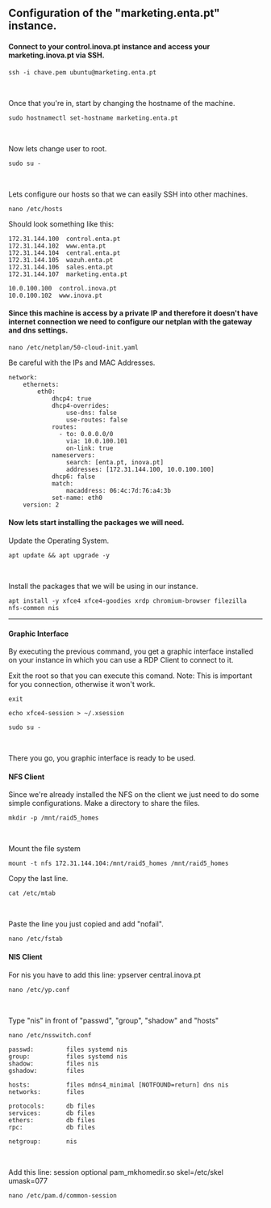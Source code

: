 ## Configuration of the "marketing.enta.pt" instance.

#### Connect to your control.inova.pt instance and access your marketing.inova.pt via SSH.

```
ssh -i chave.pem ubuntu@marketing.enta.pt
```

<br>

Once that you're in, start by changing the hostname of the machine.

```
sudo hostnamectl set-hostname marketing.enta.pt
```

<br>

Now lets change user to root.
```
sudo su -
```

<br>

Lets configure our hosts so that we can easily SSH into other machines.
```
nano /etc/hosts
```
Should look something like this: 
```
172.31.144.100  control.enta.pt
172.31.144.102  www.enta.pt
172.31.144.104  central.enta.pt
172.31.144.105  wazuh.enta.pt
172.31.144.106  sales.enta.pt
172.31.144.107  marketing.enta.pt

10.0.100.100  control.inova.pt
10.0.100.102  www.inova.pt
```
#### Since this machine is access by a private IP and therefore it doesn't have internet connection we need to configure our netplan with the gateway and dns settings.
```
nano /etc/netplan/50-cloud-init.yaml
```
Be careful with the IPs and MAC Addresses.
```
network:
    ethernets:
        eth0:
            dhcp4: true
            dhcp4-overrides:
                use-dns: false
                use-routes: false
            routes:
              - to: 0.0.0.0/0
                via: 10.0.100.101
                on-link: true
            nameservers:
                search: [enta.pt, inova.pt]
                addresses: [172.31.144.100, 10.0.100.100]
            dhcp6: false
            match:
                macaddress: 06:4c:7d:76:a4:3b
            set-name: eth0
    version: 2
```
#### Now lets start installing the packages we will need.
Update the Operating System.
```
apt update && apt upgrade -y
```

<br>

Install the packages that we will be using in our instance.
```
apt install -y xfce4 xfce4-goodies xrdp chromium-browser filezilla nfs-common nis
```

---

#### Graphic Interface

By executing the previous command, you get a graphic interface installed on your instance in which you can use a RDP Client to connect to it.

Exit the root so that you can execute this comand.
Note: This is important for you connection, otherwise it won't work.
```
exit
```
```
echo xfce4-session > ~/.xsession
```
```
sudo su -
```

<br>

There you go, you graphic interface is ready to be used.

#### NFS Client

Since we're already installed the NFS on the client we just need to do some simple configurations.
Make a directory to share the files.
```
mkdir -p /mnt/raid5_homes
```

<br>

Mount the file system
```
mount -t nfs 172.31.144.104:/mnt/raid5_homes /mnt/raid5_homes
```

Copy the last line.
```
cat /etc/mtab
```

<br>

Paste the line you just copied and add "nofail".
```
nano /etc/fstab
```

#### NIS Client

For nis you have to add this line: ypserver central.inova.pt
```
nano /etc/yp.conf
```

<br>

Type "nis" in front of "passwd", "group", "shadow" and "hosts"
```
nano /etc/nsswitch.conf
```
```
passwd:         files systemd nis
group:          files systemd nis
shadow:         files nis
gshadow:        files

hosts:          files mdns4_minimal [NOTFOUND=return] dns nis
networks:       files

protocols:      db files
services:       db files
ethers:         db files
rpc:            db files

netgroup:       nis
```

<br> 

Add this line: session optional        pam_mkhomedir.so skel=/etc/skel umask=077
```
nano /etc/pam.d/common-session 
```
